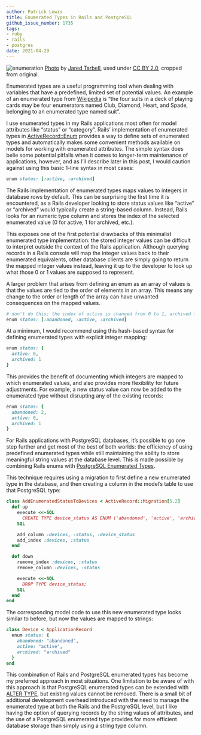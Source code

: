 ```yaml
---
author: Patrick Lewis
title: Enumerated Types in Rails and PostgreSQL
github_issue_number: 1735
tags:
- ruby
- rails
- postgres
date: 2021-04-29
---
```


![enumeration](/blog/2021/04/enumerated-types-rails-postgresql/banner.jpg)
[Photo](https://flic.kr/p/euTck) by [Jared Tarbell](https://flickr.com/people/generated/), used under [CC BY 2.0](https://creativecommons.org/licenses/by/2.0/), cropped from original.

Enumerated types are a useful programming tool when dealing with variables that have a predefined, limited set of potential values. An example of an enumerated type from [Wikipedia](https://en.wikipedia.org/wiki/Enumerated_type) is “the four suits in a deck of playing cards may be four enumerators named Club, Diamond, Heart, and Spade, belonging to an enumerated type named suit”.

I use enumerated types in my Rails applications most often for model attributes like “status” or “category”. Rails’ implementation of enumerated types in [ActiveRecord::Enum](https://api.rubyonrails.org/classes/ActiveRecord/Enum.html) provides a way to define sets of enumerated types and automatically makes some convenient methods available on models for working with enumerated attributes. The simple syntax does belie some potential pitfalls when it comes to longer-term maintenance of applications, however, and as I’ll describe later in this post, I would caution against using this basic 1-line syntax in most cases:

```ruby
enum status: [:active, :archived]
```

The Rails implementation of enumerated types maps values to integers in database rows by default. This can be surprising the first time it is encountered, as a Rails developer looking to store status values like “active” or “archived” would typically create a string-based column. Instead, Rails looks for an numeric type column and stores the index of the selected enumerated value (0 for active, 1 for archived, etc.).

This exposes one of the first potential drawbacks of this minimalist enumerated type implementation: the stored integer values can be difficult to interpret outside the context of the Rails application. Although querying records in a Rails console will map the integer values back to their enumerated equivalents, other database clients are simply going to return the mapped integer values instead, leaving it up to the developer to look up what those 0 or 1 values are supposed to represent.

A larger problem that arises from defining an enum as an array of values is that the values are tied to the order of elements in an array. This means any change to the order or length of the array can have unwanted consequences on the mapped values.

```ruby
# don't do this; the index of active is changed from 0 to 1, archived from 1 to 2
enum status: [:abandoned, :active, :archived]
```

At a minimum, I would recommend using this hash-based syntax for defining enumerated types with explicit integer mapping:

```ruby
enum status: {
  active: 0,
  archived: 1
}
```

This provides the benefit of documenting which integers are mapped to which enumerated values, and also provides more flexibility for future adjustments. For example, a new status value can now be added to the enumerated type without disrupting any of the existing records:

```ruby
enum status: {
  abandoned: 2,
  active: 0,
  archived: 1
}
```

For Rails applications with PostgreSQL databases, it’s possible to go one step further and get most of the best of both worlds: the efficiency of using predefined enumerated types while still maintaining the ability to store meaningful string values at the database level. This is made possible by combining Rails enums with [PostgreSQL Enumerated Types](https://www.postgresql.org/docs/current/datatype-enum.html).

This technique requires using a migration to first define a new enumerated type in the database, and then creating a column in the model’s table to use that PostgreSQL type:

```ruby
class AddEnumeratedStatusToDevices < ActiveRecord::Migration[5.2]
  def up
    execute <<-SQL
      CREATE TYPE device_status AS ENUM ('abandoned', 'active', 'archived');
    SQL

    add_column :devices, :status, :device_status
    add_index :devices, :status
  end

  def down
    remove_index :devices, :status
    remove_column :devices, :status

    execute <<-SQL
      DROP TYPE device_status;
    SQL
  end
end
```

The corresponding model code to use this new enumerated type looks similar to before, but now the values are mapped to strings:

```ruby
class Device < ApplicationRecord
  enum status: {
    abandoned: "abandoned",
    active: "active",
    archived: "archived"
  }
end
```

This combination of Rails and PostgreSQL enumerated types has become my preferred approach in most situations. One limitation to be aware of with this approach is that PostgreSQL enumerated types can be extended with [ALTER TYPE](https://www.postgresql.org/docs/current/sql-altertype.html), but existing values cannot be removed. There is a small bit of additional development overhead introduced with the need to manage the enumerated type at both the Rails and the PostgreSQL level, but I like having the option of querying records by the string values of attributes, and the use of a PostgreSQL enumerated type provides for more efficient database storage than simply using a string type column.
